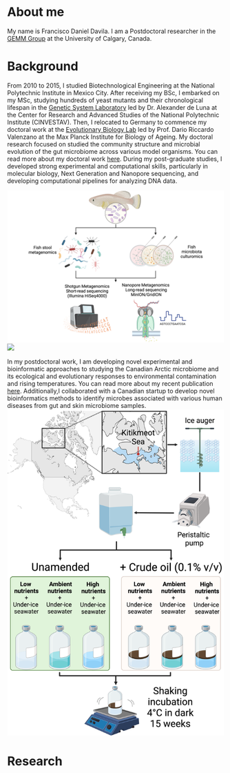 # About me
My name is Francisco Daniel Davila. I am a Postdoctoral researcher in the [GEMM Group](https://www.ucalgary.ca/labs/ebg/gemm) at the University of Calgary, Canada.

# Background

From 2010 to 2015, I studied Biotechnological Engineering at the National Polytechnic Institute in Mexico City. After receiving my BSc, I embarked on my MSc, studying hundreds of yeast mutants and their chronological lifespan in the [Genetic System Laboratory](https://cinvestav.mx/uga-langebio/investigacion/directorio-de-investigacion/Alexander-de-Luna-Fors) led by Dr. Alexander de Luna at the Center for Research and Advanced Studies of the National Polytechnic Institute (CINVESTAV). Then, I relocated to Germany to commence my doctoral work at the [Evolutionary Biology Lab](https://www.leibniz-fli.de/research/research-groups/dario-r-valenzano) led by Prof. Dario Riccardo Valenzano at the Max Planck Institute for Biology of Ageing. My doctoral research focused on studied the community structure and microbial evolution of the gut microbiome across various model organisms. You can read more about my doctoral work [here](https://journals.plos.org/plospathogens/article?id=10.1371/journal.ppat.1007727). During my post-graduate studies, I developed strong experimental and computational skills, particularly in molecular biology, Next Generation and Nanopore sequencing, and developing computational pipelines for analyzing DNA data.

![alt text](/assets/img/fishmicrobiome.png)
<img src="https:/https://github.com/danieldavilaaleman/danieldavilaaleman.github.io/blob/main/assets/img/publication1.png" width="8">

In my postdoctoral work, I am developing novel experimental and bioinformatic approaches to studying the Canadian Arctic microbiome and its ecological and evolutionary responses to environmental contamination and rising temperatures. You can read more about my recent publication [here](https://enviromicro-journals.onlinelibrary.wiley.com/doi/10.1111/1462-2920.16688). Additionally,I collaborated with a Canadian startup to develop novel bioinformatics methods to identify microbes associated with various human diseases from gut and skin microbiome samples.
![alt text](/assets/img/publication1.png)

# Research
